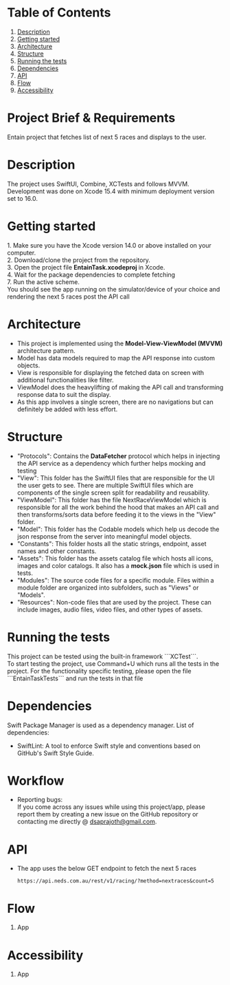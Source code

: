 # Table of Contents
1. [Description](#description)
2. [Getting started](#getting-started)
3. [Architecture](#architecture)
4. [Structure](#structure)
5. [Running the tests](#running-the-tests)
6. [Dependencies](#dependencies)
7. [API](#api)
8. [Flow](#flow)
9. [Accessibility](#accessibility)

# Project Brief & Requirements
Entain project that fetches list of next 5 races and displays to the user.

# Description
<p>
The project uses SwiftUI, Combine, XCTests and follows MVVM. Development was done on Xcode 15.4 with minimum deployment version set to 16.0.
</p>

# Getting started
<p>
1. Make sure you have the Xcode version 14.0 or above installed on your computer.<br>
2. Download/clone the project from the repository.<br>
3. Open the project file <strong> EntainTask.xcodeproj </strong> in Xcode.<br>
4. Wait for the package dependencies to complete fetching<br>
7. Run the active scheme.<br>
You should see the app running on the simulator/device of your choice and rendering the next 5 races post the API call<br>
</p>

# Architecture
* This project is implemented using the <strong>Model-View-ViewModel (MVVM)</strong> architecture pattern.
* Model has data models required to map the API response into custom objects.
* View is responsible for displaying the fetched data on screen with additional functionalities like filter.
* ViewModel does the heavylifting of making the API call and transforming response data to suit the display.
* As this app involves a single screen, there are no navigations but can definitely be added with less effort.
  
# Structure 
* "Protocols": Contains the <strong>DataFetcher</strong> protocol which helps in injecting the API service as a dependency which further helps mocking and testing
* "View": This folder has the SwiftUI files that are responsible for the UI the user gets to see. There are multiple SwiftUI files which are components of the single screen split for readability and reusability.
* "ViewModel": This folder has the file NextRaceViewModel which is responsible for all the work behind the hood that makes an API call and then transforms/sorts data before feeding it to the views in the "View" folder.
* "Model": This folder has the Codable models which help us decode the json response from the server into meaningful model objects.
* "Constants": This folder hosts all the static strings, endpoint, asset names and other constants.
* "Assets": This folder has the assets catalog file which hosts all icons, images and color catalogs. It also has a <strong>mock.json</strong> file which is used in tests.
* "Modules": The source code files for a specific module. Files within a module folder are organized into subfolders, such as "Views" or "Models".
* "Resources": Non-code files that are used by the project. These can include images, audio files, video files, and other types of assets. 

# Running the tests
<p>This project can be tested using the built-in framework ```XCTest```.<br>
To start testing the project, use Command+U which runs all the tests in the project. For the functionality specific testing, please open the file ```EntainTaskTests``` and run the tests in that file</p>

# Dependencies
Swift Package Manager is used as a dependency manager.
List of dependencies: 
* SwiftLint: A tool to enforce Swift style and conventions based on GitHub's Swift Style Guide.

# Workflow
* Reporting bugs:<br> 
If you come across any issues while using this project/app, please report them by creating a new issue on the GitHub repository or contacting me directly @ dsaprajoth@gmail.com.

# API 
* The app uses the below GET endpoint to fetch the next 5 races
  ```
  https://api.neds.com.au/rest/v1/racing/?method=nextraces&count=5
  ```

# Flow
1. App 
  

# Accessibility
1. App 
  

